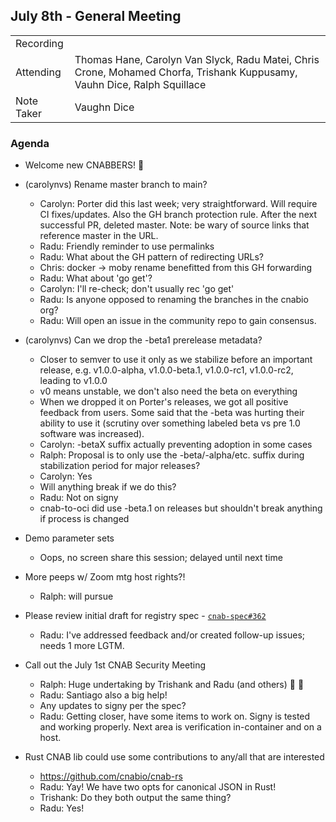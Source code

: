 ## July 8th - General Meeting

|  |  | 
| -------- | -------- |
| Recording  | |
| Attending  | Thomas Hane, Carolyn Van Slyck, Radu Matei, Chris Crone, Mohamed Chorfa, Trishank Kuppusamy, Vauhn Dice, Ralph Squillace |
| Note Taker | Vaughn Dice |

### Agenda

* Welcome new CNABBERS! 🦀
* (carolynvs) Rename master branch to main?
    * Carolyn: Porter did this last week; very straightforward.  Will require CI fixes/updates.  Also the GH branch protection rule.  After the next successful PR, deleted master.  Note: be wary of source links that reference master in the URL.
    * Radu: Friendly reminder to use permalinks
    * Radu: What about the GH pattern of redirecting URLs?
    * Chris: docker -> moby rename benefitted from this GH forwarding
    * Radu: What about 'go get'?
    * Carolyn: I'll re-check; don't usually rec 'go get'
    * Radu: Is anyone opposed to renaming the branches in the cnabio org?
    * Radu: Will open an issue in the community repo to gain consensus.
* (carolynvs) Can we drop the -beta1 prerelease metadata?
    * Closer to semver to use it only as we stabilize before an important release, e.g. v1.0.0-alpha, v1.0.0-beta.1, v1.0.0-rc1, v1.0.0-rc2, leading to v1.0.0
    * v0 means unstable, we don't also need the beta on everything
    * When we dropped it on Porter's releases, we got all positive feedback from users. Some said that the -beta was hurting their ability to use it (scrutiny over something labeled beta vs pre 1.0 software was increased).
    * Carolyn: -betaX suffix actually preventing adoption in some cases
    * Ralph: Proposal is to only use the -beta/-alpha/etc. suffix during stabilization period for major releases?
    * Carolyn: Yes
    * Will anything break if we do this?
    * Radu: Not on signy
    * cnab-to-oci did use -beta.1 on releases but shouldn't break anything if process is changed
* Demo parameter sets
    * Oops, no screen share this session; delayed until next time 
* More peeps w/ Zoom mtg host rights?!
    * Ralph: will pursue
* Please review initial draft for registry spec - [`cnab-spec#362`](https://github.com/cnabio/cnab-spec/pull/362)
    * Radu: I've addressed feedback and/or created follow-up issues; needs 1 more LGTM.

* Call out the July 1st CNAB Security Meeting
    * Ralph: Huge undertaking by Trishank and Radu (and others) :clap: :tada:
    * Radu: Santiago also a big help!
    * Any updates to signy per the spec?
    * Radu: Getting closer, have some items to work on.  Signy is tested and working properly.  Next area is verification in-container and on a host.
* Rust CNAB lib could use some contributions to any/all that are interested
    * https://github.com/cnabio/cnab-rs
    * Radu: Yay! We have two opts for canonical JSON in Rust!
    * Trishank: Do they both output the same thing?
    * Radu: Yes!
